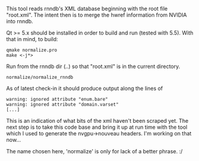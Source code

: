This tool reads rnndb's XML database beginning with the root file "root.xml".
The intent then is to merge the hwref information from NVIDIA into rnndb.

Qt >= 5.x should be installed in order to build and run (tested with 5.5).
With that in mind, to build:

    qmake normalize.pro
    make <-j*>

Run from the rnndb dir (..) so that "root.xml" is in the current directory.

    normalize/normalize_rnndb

As of latest check-in it should produce output along the lines of

    warning: ignored attribute "enum.bare"
    warning: ignored attribute "domain.varset"
    [...]

This is an indication of what bits of the xml haven't been scraped yet.
The next step is to take this code base and bring it up at run time with
the tool which I used to generate the nvgpu->nouveau headers.
I'm working on that now...

The name chosen here, 'normalize' is only for lack of a better phrase.  :/
